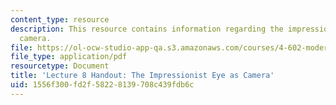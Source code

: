 ```yaml
---
content_type: resource
description: This resource contains information regarding the impressionist eye as
  camera.
file: https://ol-ocw-studio-app-qa.s3.amazonaws.com/courses/4-602-modern-art-and-mass-culture-spring-2012/1556f300fd2f58228139708c439fdb6c_MIT4_602S12_lec08.pdf
file_type: application/pdf
resourcetype: Document
title: 'Lecture 8 Handout: The Impressionist Eye as Camera'
uid: 1556f300-fd2f-5822-8139-708c439fdb6c
---
```

